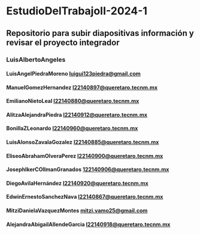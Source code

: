 # EstudioDelTrabajoII-2024-1
## Repositorio para subir diapositivas información y revisar el proyecto integrador

### LuisAlbertoAngeles
#### LuisAngelPiedraMoreno luigui123piedra@gmail.com
#### ManuelGomezHernandez l22140897@queretaro.tecnm.mx
#### EmilianoNietoLeal l22140880@queretaro.tecnm.mx 
#### AlitzaAlejandraPiedra l22140912@queretaro.tecnm.mx
#### BonillaZLeonardo l22140960@queretaro.tecnm.mx
#### LuisAlonsoZavalaGozalez l22140885@queretaro.tecnm.mx
#### EliseoAbrahamOlveraPerez l22140900@queretaro.tecnm.mx
#### JosephIkerCOllmanGranados 122140906@queretaro.tecnm.mx
#### DiegoAvilaHernández l22140920@queretaro.tecnm.mx
#### EdwinErnestoSanchezNava l22140867@queretaro.tecnm.mx
#### MitziDanielaVazquezMontes mitzi.vamo25@gmail.com
#### AlejandraAbigailAllendeGarcia l22140918@queretaro.tecnm.mx


